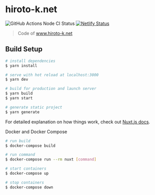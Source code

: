 # hiroto-k.net

![GitHub Actions Node CI Status](https://github.com/hiroxto/hiroto-k.net/workflows/Node%20CI/badge.svg)
[![Netlify Status](https://api.netlify.com/api/v1/badges/6f204004-d9bf-4bbb-8aae-d6c9832b92ea/deploy-status)](https://app.netlify.com/sites/hiroto-k-net/deploys)

> Code of www.hiroto-k.net

## Build Setup

``` bash
# install dependencies
$ yarn install

# serve with hot reload at localhost:3000
$ yarn dev

# build for production and launch server
$ yarn build
$ yarn start

# generate static project
$ yarn generate
```

For detailed explanation on how things work, check out [Nuxt.js docs](https://nuxtjs.org).

Docker and Docker Compose

```bash
# run build
$ docker-compose build

# run command
$ docker-compose run --rm nuxt [command]

# start containers
$ docker-compose up

# stop containers
$ docker-compose down
```
